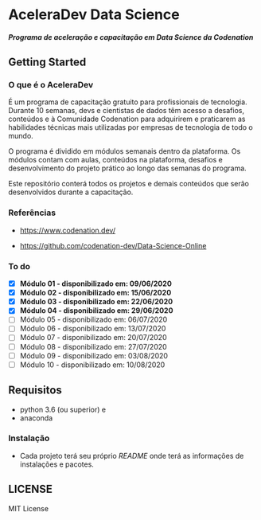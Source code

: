 # AceleraDev Data Science

##### Programa de aceleração e capacitação em Data Science da Codenation

## Getting Started

### O que é o AceleraDev

É um programa de capacitação gratuito para profissionais de tecnologia. Durante 10 semanas, devs e cientistas de dados têm acesso a desafios, conteúdos e à Comunidade Codenation para adquirirem e praticarem as habilidades técnicas mais utilizadas por empresas de tecnologia de todo o mundo.

O programa é dividido em módulos semanais dentro da plataforma. Os módulos contam com aulas, conteúdos na plataforma, desafios e desenvolvimento do projeto prático ao longo das semanas do programa.

Este repositório conterá todos os projetos e demais conteúdos que serão desenvolvidos durante
a capacitação.

### Referências

- https://www.codenation.dev/

- https://github.com/codenation-dev/Data-Science-Online

### To do

- [x] **Módulo 01 - disponibilizado em: 09/06/2020**
- [x] **Módulo 02 - disponibilizado em: 15/06/2020**
- [x] **Módulo 03 - disponibilizado em: 22/06/2020**
- [x] **Módulo 04 - disponibilizado em: 29/06/2020**
- [ ] Módulo 05 - disponibilizado em: 06/07/2020
- [ ] Módulo 06 - disponibilizado em: 13/07/2020
- [ ] Módulo 07 - disponibilizado em: 20/07/2020
- [ ] Módulo 08 - disponibilizado em: 27/07/2020
- [ ] Módulo 09 - disponibilizado em: 03/08/2020
- [ ] Módulo 10 - disponibilizado em: 10/08/2020

## Requisitos

- python 3.6 (ou superior) e
- anaconda

### Instalação

- Cada projeto terá seu próprio _README_ onde terá as informações de instalações e pacotes.

## LICENSE
MIT License
